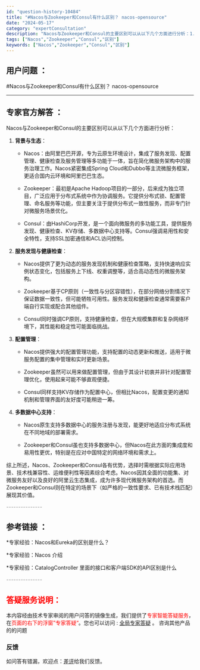 ```yaml
---
id: "question-history-10484"
title: "#Nacos与Zookeeper和Consul有什么区别？ nacos-opensource"
date: "2024-05-17"
category: "expertConsultation"
description: "Nacos与Zookeeper和Consul的主要区别可以从以下几个方面进行分析：1. **背景与生态**：   - Nacos：由阿里巴巴开源，专为云原生环境设计，集成了服务发现、配置管理、健康检查及服务管理等多功能于一体，旨在简化微服务架构中的服务治理工作。Nacos紧密集成Spring Clo"
tags: ["Nacos","Zookeeper","Consul","区别"]
keywords: ["Nacos","Zookeeper","Consul","区别"]
---
```


## 用户问题 ： 
 #Nacos与Zookeeper和Consul有什么区别？ nacos-opensource 

---------------
## 专家官方解答 ：

Nacos与Zookeeper和Consul的主要区别可以从以下几个方面进行分析：

1. **背景与生态**：
   - Nacos：由阿里巴巴开源，专为云原生环境设计，集成了服务发现、配置管理、健康检查及服务管理等多功能于一体，旨在简化微服务架构中的服务治理工作。Nacos紧密集成Spring Cloud和Dubbo等主流微服务框架，更适合国内云环境和阿里巴巴生态。
   
   - Zookeeper：最初是Apache Hadoop项目的一部分，后来成为独立项目，广泛应用于分布式系统中作为协调服务。它提供分布式锁、配置管理、命名服务等功能，但主要关注于提供分布式一致性服务，而非专门针对微服务场景优化。
   
   - Consul：由HashiCorp开发，是一个面向微服务的多功能工具，提供服务发现、健康检查、KV存储、多数据中心支持等。Consul强调易用性和安全特性，支持SSL加密通信和ACL访问控制。

2. **服务发现与健康检查**：
   - Nacos提供了更为动态的服务发现机制和健康检查策略，支持快速响应实例状态变化，包括服务上下线、权重调整等，适合高动态性的微服务架构。
   
   - Zookeeper基于CP原则（一致性与分区容错性），在部分网络分割情况下保证数据一致性，但可能牺牲可用性。服务发现和健康检查通常需要客户端自行实现或配合其他组件。
   
   - Consul同时强调CP原则，支持健康检查，但在大规模集群和复杂网络环境下，其性能和稳定性可能面临挑战。

3. **配置管理**：
   - Nacos提供强大的配置管理功能，支持配置的动态更新和推送，适用于微服务配置的集中管理和实时更新场景。
   
   - Zookeeper虽然可以用来做配置管理，但由于其设计初衷并非针对配置管理优化，使用起来可能不够直观便捷。
   
   - Consul同样支持KV存储作为配置中心，但相比Nacos，配置变更的通知机制和管理界面的友好度可能稍逊一筹。

4. **多数据中心支持**：
   - Nacos原生支持多数据中心的服务注册与发现，能更好地适应分布式系统在不同地域的部署需求。
   
   - Zookeeper和Consul虽也支持多数据中心，但Nacos在此方面的集成度和易用性更优，特别是在应对中国特定的网络环境和需求上。

综上所述，Nacos、Zookeeper和Consul各有优势，选择时需根据实际应用场景、技术栈兼容性、运维便利性等因素综合考虑。Nacos因其全面的功能集、对微服务友好以及良好的阿里云生态集成，成为许多现代微服务架构的首选。而Zookeeper和Consul则在特定的场景下（如严格的一致性要求、已有技术栈匹配）展现其价值。


<font color="#949494">---------------</font> 


## 参考链接 ：

*专家经验：Nacos和Eureka的区别是什么？ 
 
 *专家经验：Nacos 介绍 
 
 *专家经验：CatalogController 里面的接口和客户端SDK的API区别是什么 


 <font color="#949494">---------------</font> 
 


## <font color="#FF0000">答疑服务说明：</font> 

本内容经由技术专家审阅的用户问答的镜像生成，我们提供了<font color="#FF0000">专家智能答疑服务</font>，在<font color="#FF0000">页面的右下的浮窗”专家答疑“</font>。您也可以访问 : [全局专家答疑](https://opensource.alibaba.com/chatBot) 。 咨询其他产品的的问题

### 反馈
如问答有错漏，欢迎点：[差评](https://ai.nacos.io/user/feedbackByEnhancerGradePOJOID?enhancerGradePOJOId=13681)给我们反馈。
